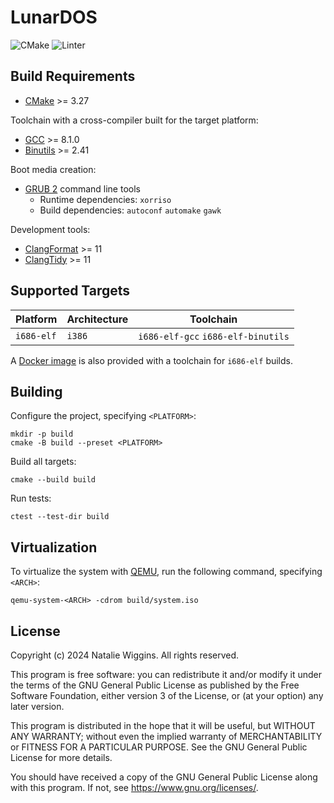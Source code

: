 # LunarDOS

![CMake](https://github.com/lunar-natalie/os/actions/workflows/cmake.yml/badge.svg)
![Linter](https://github.com/lunar-natalie/os/actions/workflows/linter.yml/badge.svg)

## Build Requirements

- [CMake](https://cmake.org/) >= 3.27

Toolchain with a cross-compiler built for the target platform:

- [GCC](https://gcc.gnu.org/) >= 8.1.0
- [Binutils](https://www.gnu.org/software/binutils/) >= 2.41

Boot media creation:

- [GRUB 2](https://git.savannah.gnu.org/git/grub.git) command line tools
  - Runtime dependencies: `xorriso`
  - Build dependencies: `autoconf` `automake` `gawk`

Development tools:

- [ClangFormat](https://releases.llvm.org/11.0.0/tools/clang/docs/ClangFormat.html) >= 11
- [ClangTidy](https://releases.llvm.org/11.0.0/tools/clang/tools/extra/docs/clang-tidy/index.html) >= 11

## Supported Targets

| Platform   | Architecture | Toolchain                          |
|------------|--------------|------------------------------------|
| `i686-elf` | `i386`       | `i686-elf-gcc` `i686-elf-binutils` |

A [Docker image](https://github.com/lunar-natalie/os-build) is also provided with a toolchain for `i686-elf` builds.

## Building

Configure the project, specifying `<PLATFORM>`:

```shell
mkdir -p build
cmake -B build --preset <PLATFORM>
```

Build all targets:

```shell
cmake --build build
```

Run tests:

```shell
ctest --test-dir build
```

## Virtualization

To virtualize the system with [QEMU](https://www.qemu.org/), run the following command, specifying `<ARCH>`:

```shell
qemu-system-<ARCH> -cdrom build/system.iso
```

## License

Copyright (c) 2024 Natalie Wiggins. All rights reserved.

This program is free software: you can redistribute it and/or modify it under
the terms of the GNU General Public License as published by the Free Software
Foundation, either version 3 of the License, or (at your option) any later
version.

This program is distributed in the hope that it will be useful, but WITHOUT ANY
WARRANTY; without even the implied warranty of MERCHANTABILITY or FITNESS FOR A
PARTICULAR PURPOSE. See the GNU General Public License for more details.

You should have received a copy of the GNU General Public License along with
this program. If not, see <https://www.gnu.org/licenses/>.
